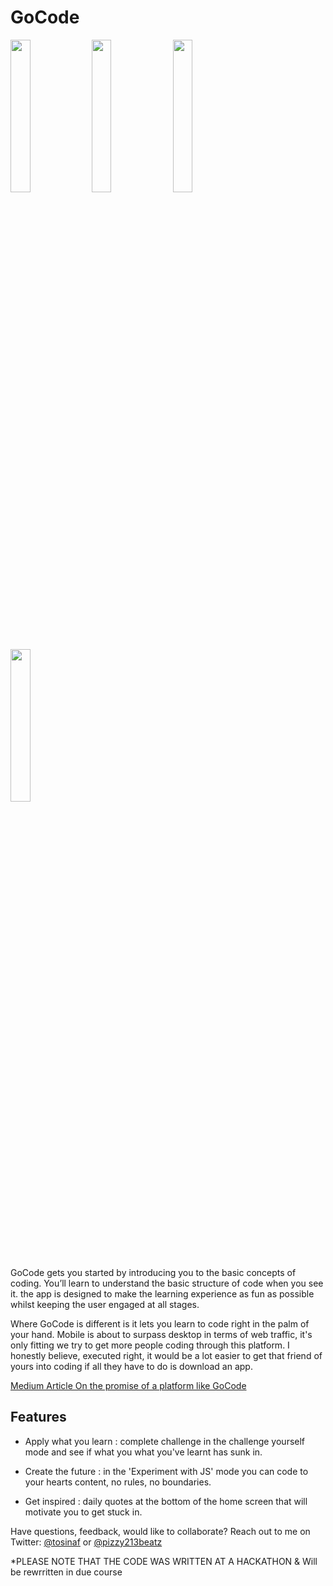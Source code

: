 GoCode
======

<img src="https://raw.github.com/TosinAF/GoCode/master/Screenshots/LaunchPage.png" height="25%" width="25%" />
<img src="https://raw.github.com/TosinAF/GoCode/master/Screenshots/LessonPicker.png" height="25%" width="25%" />
<img src="https://raw.github.com/TosinAF/GoCode/master/Screenshots/LessonView.png" height="25%" width="25%" /><br>
<img src="https://raw.github.com/TosinAF/GoCode/master/Screenshots/ChallengeMode.png" height="25%" width="25%" />


GoCode gets you started by introducing you to the basic concepts of coding. You’ll learn to understand the basic structure of code when you see it. the app is designed to make the learning experience as fun as possible whilst keeping the user engaged at all stages.<br>

Where GoCode is different is it lets you learn to code right in the palm of your hand. Mobile is about to surpass desktop in terms of web traffic, it's only fitting we try to get more people coding through this platform. I honestly believe, executed right, it would be a lot easier to get that friend of yours into coding if all they have to do is download an app.<br>

[Medium Article On the promise of a platform like GoCode](https://medium.com/programming-ideas-tutorial-and-experience/9d04058a5972)

## Features


- Apply what you learn : complete challenge in the challenge yourself mode and see if what you what you've learnt has sunk in.

- Create the future : in the 'Experiment with JS' mode you can code to your hearts content, no rules, no boundaries.

- Get inspired : daily quotes at the bottom of the home screen that will motivate you to get stuck in.


Have questions, feedback, would like to collaborate? Reach out to me on Twitter: [@tosinaf](https://twitter.com/tosinaf) or [@pizzy213beatz](https://twitter.com/pizzy213beatz)

*PLEASE NOTE THAT THE CODE WAS WRITTEN AT A HACKATHON & Will be rewrritten in due course
